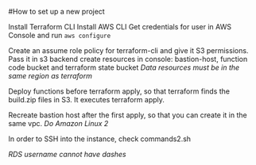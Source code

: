 #How to set up a new project

Install Terraform CLI
Install AWS CLI
Get credentials for user in AWS Console and run `aws configure`

Create an assume role policy for terraform-cli and give it S3 permissions. Pass it in s3 backend
create resources in console: bastion-host, function code bucket and terraform state bucket
_Data resources must be in the same region as terraform_

Deploy functions before terraform apply, so that terraform finds the build.zip files in S3. It executes terraform apply.

Recreate bastion host after the first apply, so that you can create it in the same vpc. _Do Amazon Linux 2_

In order to SSH into the instance, check commands2.sh

_RDS username cannot have dashes_

